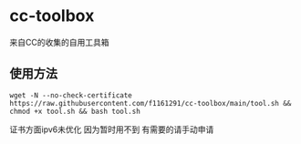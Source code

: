 # cc-toolbox

来自CC的收集的自用工具箱


## 使用方法

```shell
wget -N --no-check-certificate https://raw.githubusercontent.com/f1161291/cc-toolbox/main/tool.sh && chmod +x tool.sh && bash tool.sh
```

证书方面ipv6未优化 因为暂时用不到 有需要的请手动申请
